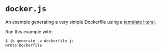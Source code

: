 # `docker.js`

An example generating a very simple Dockerfile using a [template
literal][js-template-literal].

[js-template-literal]: https://developer.mozilla.org/en-US/docs/Web/JavaScript/Reference/Template_literals

Run this example with:

```console
$ jk generate -v dockerfile.js
wrote Dockerfile
```
